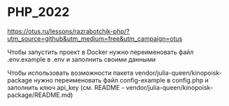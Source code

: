 # PHP_2022

https://otus.ru/lessons/razrabotchik-php/?utm_source=github&utm_medium=free&utm_campaign=otus

Чтобы запустить проект в Docker нужно переименовать файл .env.example в .env и заполнить своими данными

Чтобы использовать возможности пакета vendor/julia-queen/kinopoisk-package нужно переименовать файл config-example
в config.php и заполнить ключ api_key (см. README - vendor/julia-queen/kinopoisk-package/README.md)
